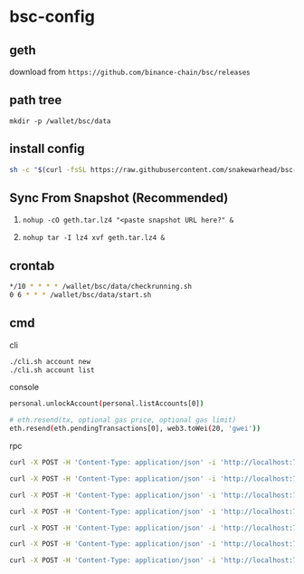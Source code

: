 # bsc-config

## geth

download from `https://github.com/binance-chain/bsc/releases`

## path tree

```
mkdir -p /wallet/bsc/data
```

## install config

```bash
sh -c "$(curl -fsSL https://raw.githubusercontent.com/snakewarhead/bsc-config/master/install.sh)"
```

## Sync From Snapshot (Recommended)

1. `nohup -cO geth.tar.lz4 "<paste snapshot URL here?" &`

1. `nohup tar -I lz4 xvf geth.tar.lz4 &`

## crontab

```bash
*/10 * * * * /wallet/bsc/data/checkrunning.sh
0 6 * * * /wallet/bsc/data/start.sh
```

## cmd

cli
```bash
./cli.sh account new
./cli.sh account list

```

console
```bash
personal.unlockAccount(personal.listAccounts[0])

# eth.resend(tx, optional gas price, optional gas limit)
eth.resend(eth.pendingTransactions[0], web3.toWei(20, 'gwei'))
```

rpc
```bash
curl -X POST -H 'Content-Type: application/json' -i 'http://localhost:7000' --data '{"jsonrpc":"2.0","method":"personal_unlockAccount","params":["0xfbdd4f9a9b04eb35bce49bcb55615502bc9f5f58","123456"],"id":1}'

curl -X POST -H 'Content-Type: application/json' -i 'http://localhost:7000' --data '{"jsonrpc":"2.0","method":"eth_getBlockByNumber","params":["0x0", false],"id":1}'

curl -X POST -H 'Content-Type: application/json' -i 'http://localhost:7000' --data '{"jsonrpc":"2.0","method":"eth_blockNumber","params":[],"id":1}'

curl -X POST -H 'Content-Type: application/json' -i 'http://localhost:7000' --data '{"jsonrpc":"2.0","method":"eth_getBalance","params":["0xde0096fea35c538dcfe7cddacfd808cba596deb0", "latest"],"id":1}'

curl -X POST -H 'Content-Type: application/json' -i 'http://localhost:7000' --data '{"jsonrpc":"2.0","method":"eth_getTransactionByBlockNumberAndIndex","params":["0x4C0552", "0x0"],"id":1}'

curl -X POST -H 'Content-Type: application/json' -i 'http://localhost:7000' --data '{"jsonrpc":"2.0","method":"eth_getTransactionByHash","params":["0x2e486c610ac9a9d85279d8e1390ac0f9434aaf0356d47b2c29319d71fc941fc7"],"id":1}'

curl -X POST -H 'Content-Type: application/json' -i 'http://localhost:7000' --data '{"jsonrpc":"2.0","method":"eth_getTransactionReceipt","params":["0xf1d7fa887340b90aeb5aeeeef71ec0efc99e3c5bbb34a809fcd033f6562205e0"],"id":1}'
```
